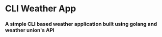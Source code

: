 # CLI Weather App
### A simple CLI based weather application built using golang and weather union's API
